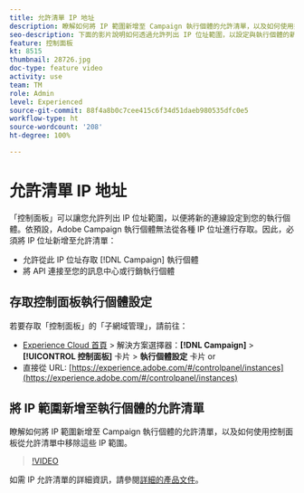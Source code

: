 ```yaml
---
title: 允許清單 IP 地址
description: 瞭解如何將 IP 範圍新增至 Campaign 執行個體的允許清單，以及如何使用控制面板從允許清單中移除這些 IP 範圍。
seo-description: 下面的影片說明如何透過允許列出 IP 位址範圍，以設定與執行個體的新連線。
feature: 控制面板
kt: 8515
thumbnail: 28726.jpg
doc-type: feature video
activity: use
team: TM
role: Admin
level: Experienced
source-git-commit: 88f4a8b0c7cee415c6f34d51daeb980535dfc0e5
workflow-type: ht
source-wordcount: '208'
ht-degree: 100%

---
```


# 允許清單 IP 地址

「控制面板」可以讓您允許列出 IP 位址範圍，以便將新的連線設定到您的執行個體。依預設，Adobe Campaign 執行個體無法從各種 IP 位址進行存取。因此，必須將 IP 位址新增至允許清單：

* 允許從此 IP 位址存取 [!DNL Campaign] 執行個體
* 將 API 連接至您的訊息中心或行銷執行個體

## 存取控制面板執行個體設定

若要存取「控制面板」的「子網域管理」，請前往：

* [Experience Cloud 首頁](https://experience.adobe.com/#/home) > 解決方案選擇器：**[!DNL Campaign]** > **[!UICONTROL 控制面板]** 卡片 > **執行個體設定** 卡片
or
* 直接從 URL: [https://experience.adobe.com/#/controlpanel/instances](https://experience.adobe.com/#/controlpanel/instances)

## 將 IP 範圍新增至執行個體的允許清單

瞭解如何將 IP 範圍新增至 Campaign 執行個體的允許清單，以及如何使用控制面板從允許清單中移除這些 IP 範圍。

>[!VIDEO](https://video.tv.adobe.com/v/28726?quality=12)

如需 IP 允許清單的詳細資訊，請參閱[詳細的產品文件](https://experienceleague.adobe.com/docs/control-panel/using/sftp-management/ip-range-allow-listing.html?lang=zh-Hant)。
